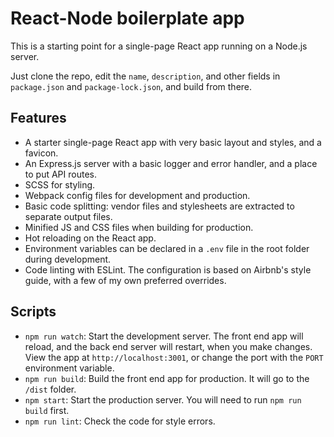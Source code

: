 # React-Node boilerplate app

This is a starting point for a single-page React app running on a Node.js server.

Just clone the repo, edit the `name`, `description`, and other fields in `package.json` and
`package-lock.json`, and build from there.

## Features

- A starter single-page React app with very basic layout and styles, and a favicon.
- An Express.js server with a basic logger and error handler, and a place to put API routes.
- SCSS for styling.
- Webpack config files for development and production.
- Basic code splitting: vendor files and stylesheets are extracted to separate output files.
- Minified JS and CSS files when building for production.
- Hot reloading on the React app.
- Environment variables can be declared in a `.env` file in the root folder during development.
- Code linting with ESLint. The configuration is based on Airbnb's style guide,
  with a few of my own preferred overrides.

## Scripts

- `npm run watch`: Start the development server.
  The front end app will reload, and the back end server will restart, when you make changes.
  View the app at `http://localhost:3001`, or change the port with the `PORT` environment variable.
- `npm run build`: Build the front end app for production. It will go to the `/dist` folder.
- `npm start`: Start the production server. You will need to run `npm run build` first.
- `npm run lint`: Check the code for style errors.
